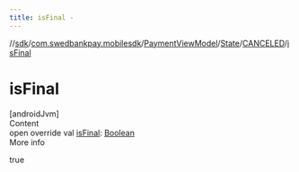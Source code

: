 ```yaml
---
title: isFinal -
---
```

//[sdk](../../../../../index)/[com.swedbankpay.mobilesdk](../../../index)/[PaymentViewModel](../../index)/[State](../index)/[CANCELED](index)/[isFinal](is-final)



# isFinal  
[androidJvm]  
Content  
open override val [isFinal](is-final): [Boolean](https://kotlinlang.org/api/latest/jvm/stdlib/kotlin/-boolean/index.html)  
More info  


true

  




